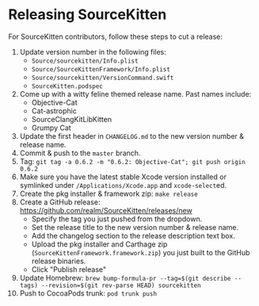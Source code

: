 # Releasing SourceKitten

For SourceKitten contributors, follow these steps to cut a release:

1. Update version number in the following files:
    * `Source/sourcekitten/Info.plist`
    * `Source/SourceKittenFramework/Info.plist`
    * `Source/sourcekitten/VersionCommand.swift`
    * `SourceKitten.podspec`
2. Come up with a witty feline themed release name. Past names include:
    * Objective-Cat
    * Cat-astrophic
    * SourceClangKitLibKitten
    * Grumpy Cat
3. Update the first header in `CHANGELOG.md` to the new version number & release
   name.
4. Commit & push to the `master` branch.
5. Tag: `git tag -a 0.6.2 -m "0.6.2: Objective-Cat"; git push origin 0.6.2`
6. Make sure you have the latest stable Xcode version installed or symlinked
   under `/Applications/Xcode.app` and `xcode-select`ed.
7. Create the pkg installer & framework zip: `make release`
8. Create a GitHub release: https://github.com/realm/SourceKitten/releases/new
    * Specify the tag you just pushed from the dropdown.
    * Set the release title to the new version number & release name.
    * Add the changelog section to the release description text box.
    * Upload the pkg installer and Carthage zip
      (`SourceKittenFramework.framework.zip`) you just built to the GitHub
      release binaries.
    * Click "Publish release"
9. Update Homebrew: `brew bump-formula-pr --tag=$(git describe --tags) --revision=$(git rev-parse HEAD) sourcekitten`
10. Push to CocoaPods trunk: `pod trunk push`
